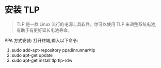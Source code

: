 # 安装 TLP
>TLP 是一款 Linux 流行的电源工具软件。你可以使用 TLP 来调整系统电池,有助于有更好延长电池寿命。

PPA 方式安装: 打开终端,输入以下命令:

1. sudo add-apt-repository ppa:linrunner/tlp
2. sudo apt-get update
3. sudo apt-get install tlp tlp-rdw